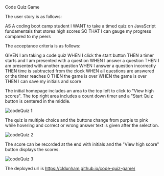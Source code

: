 Code Quiz Game

The user story is as follows:

AS A coding boot camp student
I WANT to take a timed quiz on JavaScript fundamentals that stores high scores
SO THAT I can gauge my progress compared to my peers

The acceptance criteria is as follows:

GIVEN I am taking a code quiz
WHEN I click the start button
THEN a timer starts and I am presented with a question
WHEN I answer a question
THEN I am presented with another question
WHEN I answer a question incorrectly
THEN time is subtracted from the clock
WHEN all questions are answered or the timer reaches 0
THEN the game is over
WHEN the game is over
THEN I can save my initials and score

The initial homepage includes an area to the top left to click to "View high scores". The top right area includes a count down timer and a "Start Quiz button is centered in the middle.

![codeQuiz 1](https://user-images.githubusercontent.com/89229908/165872957-9c937da0-cc79-44a0-94d0-25b041d57f26.JPG)

The quiz is multiple choice and the buttons change from purple to pink while hovering and correct or wrong answer text is given after the selection.

![codeQuiz 2](https://user-images.githubusercontent.com/89229908/165873035-2582bb7d-c968-4cba-983d-1ab1b69cba5b.JPG)

The score can be recorded at the end with initials and the "View high score" button displays the scores.

![codeQuiz 3](https://user-images.githubusercontent.com/89229908/165873080-d462f8c1-b4c7-43af-b133-c84080a2709f.JPG)

The deployed url is https://cldunham.github.io/code-quiz-game/




